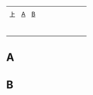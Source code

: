 |      |         |         |      |      |      |      |      |      |      |      |
| ---- | ------- | ------- | ---- | ---- | ---- | ---- | ---- | ---- | ---- | ---- |
|      |         |         |      |      |      |      |      |      |      |      |
| 上   | [A](#A) | [B](#B) |      |      |      |      |      |      |      |      |
|      |         |         |      |      |      |      |      |      |      |      |
|      |         |         |      |      |      |      |      |      |      |      |
|      |         |         |      |      |      |      |      |      |      |      |
|      |         |         |      |      |      |      |      |      |      |      |
|      |         |         |      |      |      |      |      |      |      |      |
|      |         |         |      |      |      |      |      |      |      |      |
|      |         |         |      |      |      |      |      |      |      |      |



# A







































# B